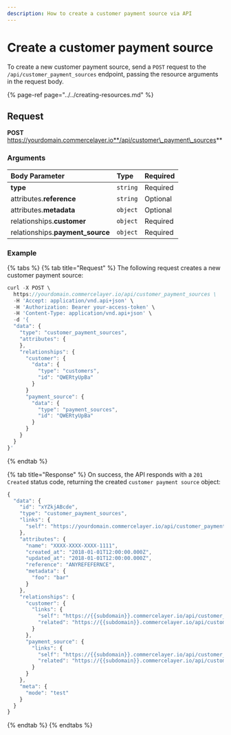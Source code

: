 ```yaml
---
description: How to create a customer payment source via API
---
```


# Create a customer payment source

To create a new customer payment source, send a `POST` request to the `/api/customer_payment_sources` endpoint, passing the resource arguments in the request body.

{% page-ref page="../../creating-resources.md" %}

## Request

**POST** https://yourdomain.commercelayer.io**/api/customer\_payment\_sources**

### Arguments

| Body Parameter | Type | Required |
| :--- | :--- | :--- |
| **type** | `string` | Required |
| attributes.**reference** | `string` | Optional |
| attributes.**metadata** | `object` | Optional |
| relationships.**customer** | `object` | Required |
| relationships.**payment\_source** | `object` | Required |

### Example

{% tabs %}
{% tab title="Request" %}
The following request creates a new customer payment source:

```javascript
curl -X POST \
  https://yourdomain.commercelayer.io/api/customer_payment_sources \
  -H 'Accept: application/vnd.api+json' \
  -H 'Authorization: Bearer your-access-token' \
  -H 'Content-Type: application/vnd.api+json' \
  -d '{
  "data": {
    "type": "customer_payment_sources",
    "attributes": {
    },
    "relationships": {
      "customer": {
        "data": {
          "type": "customers",
          "id": "QWERtyUpBa"
        }
      }
      "payment_source": {
        "data": {
          "type": "payment_sources",
          "id": "QWERtyUpBa"
        }
      }
    }
  }
}'
```
{% endtab %}

{% tab title="Response" %}
On success, the API responds with a `201 Created` status code, returning the created `customer payment source` object:

```javascript
{
  "data": {
    "id": "xYZkjABcde",
    "type": "customer_payment_sources",
    "links": {
      "self": "https://yourdomain.commercelayer.io/api/customer_payment_sources/xYZkjABcde"
    },
    "attributes": {
      "name": "XXXX-XXXX-XXXX-1111",
      "created_at": "2018-01-01T12:00:00.000Z",
      "updated_at": "2018-01-01T12:00:00.000Z",
      "reference": "ANYREFEFERNCE",
      "metadata": {
        "foo": "bar"
      }
    },
    "relationships": {
      "customer": {
        "links": {
          "self": "https://{{subdomain}}.commercelayer.io/api/customer_payment_sources/{{customer_payment_source_id}}/relationships/customer",
          "related": "https://{{subdomain}}.commercelayer.io/api/customer_payment_sources/{{customer_payment_source_id}}/customer"
        }
      },
      "payment_source": {
        "links": {
          "self": "https://{{subdomain}}.commercelayer.io/api/customer_payment_sources/{{customer_payment_source_id}}/relationships/payment_source",
          "related": "https://{{subdomain}}.commercelayer.io/api/customer_payment_sources/{{customer_payment_source_id}}/payment_source"
        }
      }
    },
    "meta": {
      "mode": "test"
    }
  }
}
```
{% endtab %}
{% endtabs %}


